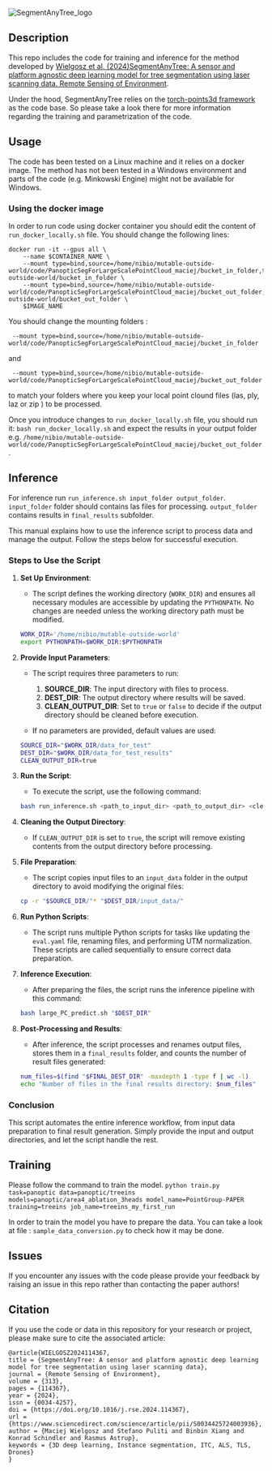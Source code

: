  
![SegmentAnyTree_logo](https://github.com/user-attachments/assets/8849a4b2-3bb3-4c6d-b1f1-13f91efc0936)

## Description
This repo includes the code for training and inference for the method developed by [Wielgosz et al. (2024)SegmentAnyTree: A sensor and platform agnostic deep learning model for tree segmentation using laser scanning data. Remote Sensing of Environment](https://www.sciencedirect.com/science/article/pii/S0034425724003936). 

Under the hood, SegmentAnyTree relies on the [torch-points3d framework](https://github.com/torch-points3d/torch-points3d) as the code base. So please take a look there for more information regarding the training and parametrization of the code.

## Usage
The code has been tested on a Linux machine and it relies on a docker image. The method has not been tested in a Windows environment and parts of the code (e.g. Minkowski Engine) might not be available for Windows.

### Using the docker image
In order to run code using docker container you should edit the content of `run_docker_locally.sh` file.  You should change the following lines:
```
docker run -it --gpus all \
    --name $CONTAINER_NAME \
    --mount type=bind,source=/home/nibio/mutable-outside-world/code/PanopticSegForLargeScalePointCloud_maciej/bucket_in_folder,target=/home/nibio/mutable-outside-world/bucket_in_folder \
    --mount type=bind,source=/home/nibio/mutable-outside-world/code/PanopticSegForLargeScalePointCloud_maciej/bucket_out_folder,target=/home/nibio/mutable-outside-world/bucket_out_folder \
    $IMAGE_NAME
```

You should change the mounting folders : 
```
 --mount type=bind,source=/home/nibio/mutable-outside-world/code/PanopticSegForLargeScalePointCloud_maciej/bucket_in_folder
```
and 
```
 --mount type=bind,source=/home/nibio/mutable-outside-world/code/PanopticSegForLargeScalePointCloud_maciej/bucket_out_folder
```
to match your folders where you keep your local point clound files (las, ply, laz or zip ) to be processed. 

Once you introduce changes to `run_docker_locally.sh` file, you should run it: `bash run_docker_locally.sh` and expect the results in your output folder e.g. `/home/nibio/mutable-outside-world/code/PanopticSegForLargeScalePointCloud_maciej/bucket_out_folder`.


## Inference
For inference run `run_inference.sh input_folder output_folder`. `input_folder` folder should contains las files for processing. `output_folder` contains results in `final_results` subfolder.

This manual explains how to use the inference script to process data and manage the output. Follow the steps below for successful execution.

### Steps to Use the Script

1. **Set Up Environment**:
   - The script defines the working directory (`WORK_DIR`) and ensures all necessary modules are accessible by updating the `PYTHONPATH`. No changes are needed unless the working directory path must be modified.
   ```bash
   WORK_DIR='/home/nibio/mutable-outside-world'
   export PYTHONPATH=$WORK_DIR:$PYTHONPATH
   ```

2. **Provide Input Parameters**:
   - The script requires three parameters to run:
     1. **SOURCE_DIR**: The input directory with files to process.
     2. **DEST_DIR**: The output directory where results will be saved.
     3. **CLEAN_OUTPUT_DIR**: Set to `true` or `false` to decide if the output directory should be cleaned before execution.

   - If no parameters are provided, default values are used:
   ```bash
   SOURCE_DIR="$WORK_DIR/data_for_test"
   DEST_DIR="$WORK_DIR/data_for_test_results"
   CLEAN_OUTPUT_DIR=true
   ```

3. **Run the Script**:
   - To execute the script, use the following command:
   ```bash
   bash run_inference.sh <path_to_input_dir> <path_to_output_dir> <clean_output_dir>
   ```

4. **Cleaning the Output Directory**:
   - If `CLEAN_OUTPUT_DIR` is set to `true`, the script will remove existing contents from the output directory before processing.

5. **File Preparation**:
   - The script copies input files to an `input_data` folder in the output directory to avoid modifying the original files:
   ```bash
   cp -r "$SOURCE_DIR/"* "$DEST_DIR/input_data/"
   ```

6. **Run Python Scripts**:
   - The script runs multiple Python scripts for tasks like updating the `eval.yaml` file, renaming files, and performing UTM normalization. These scripts are called sequentially to ensure correct data preparation.

7. **Inference Execution**:
   - After preparing the files, the script runs the inference pipeline with this command:
   ```bash
   bash large_PC_predict.sh "$DEST_DIR"
   ```

8. **Post-Processing and Results**:
   - After inference, the script processes and renames output files, stores them in a `final_results` folder, and counts the number of result files generated:
   ```bash
   num_files=$(find "$FINAL_DEST_DIR" -maxdepth 1 -type f | wc -l)
   echo "Number of files in the final results directory: $num_files"
   ```

### Conclusion
This script automates the entire inference workflow, from input data preparation to final result generation. Simply provide the input and output directories, and let the script handle the rest.




## Training
Please follow the command to train the model.
`python train.py task=panoptic data=panoptic/treeins models=panoptic/area4_ablation_3heads model_name=PointGroup-PAPER training=treeins job_name=treeins_my_first_run`

In order to train the model you have to prepare the data. You can take a look at file : `sample_data_conversion.py` to check how it may be done. 

## Issues
If you encounter any issues with the code please provide your feedback by raising an issue in this repo rather than contacting the paper authors!

## Citation
If you use the code or data in this repository for your research or project, please make sure to cite the associated article:

```
@article{WIELGOSZ2024114367,
title = {SegmentAnyTree: A sensor and platform agnostic deep learning model for tree segmentation using laser scanning data},
journal = {Remote Sensing of Environment},
volume = {313},
pages = {114367},
year = {2024},
issn = {0034-4257},
doi = {https://doi.org/10.1016/j.rse.2024.114367},
url = {https://www.sciencedirect.com/science/article/pii/S0034425724003936},
author = {Maciej Wielgosz and Stefano Puliti and Binbin Xiang and Konrad Schindler and Rasmus Astrup},
keywords = {3D deep learning, Instance segmentation, ITC, ALS, TLS, Drones}
}
```
